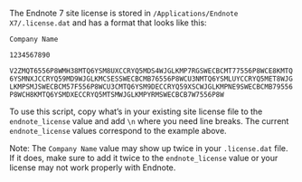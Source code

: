 The Endnote 7 site license is stored in `/Applications/Endnote X7/.license.dat` and has a format that looks like this:

`Company Name`

`1234567890`

`V2ZMQT6556P8WMH38MTQ6YSM8UXCCRYQ5MDS4WJGLKMP7RGSWECBCMT77556P8WCE8KMTQ6YSMNXJCCRYQ59MD9WJGLKMCSESSWECBCMB76556P8WCU3NMTQ6YSMLUYCCRYQ5MET8WJGLKMPSMJSWECBCM57F556P8WCU3CMTQ6YSM9DECCRYQ59XSCWJGLKMPNE9SWECBCMB79556P8WCH8KMTQ6YSMDXECCRYQ5MTSMWJGLKMPYRMSWECBCB7W7556P8W`

To use this script, copy what’s in your existing site license file to the `endnote_license` value and add `\n` where you need line breaks.
The current `endnote_license` values correspond to the example above. 

Note: The `Company Name` value may show up twice in your `.license.dat` file. If it does, make sure to add it twice to the `endnote_license` value or your license may not work properly with Endnote.